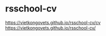 # rsschool-cv
https://vietkongovets.github.io/rsschool-cv/cv
https://vietkongovets.github.io/rsschool-cv/
